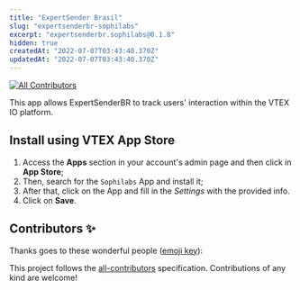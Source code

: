 ```yaml
---
title: "ExpertSender Brasil"
slug: "expertsenderbr-sophilabs"
excerpt: "expertsenderbr.sophilabs@0.1.8"
hidden: true
createdAt: "2022-07-07T03:43:40.370Z"
updatedAt: "2022-07-07T03:43:40.370Z"
---
```

<!-- DOCS-IGNORE:start -->
<!-- ALL-CONTRIBUTORS-BADGE:START - Do not remove or modify this section -->
[![All Contributors](https://img.shields.io/badge/all_contributors-0-orange.svg?style=flat-square)](#contributors-)
<!-- ALL-CONTRIBUTORS-BADGE:END -->
<!-- DOCS-IGNORE:end -->

This app allows ExpertSenderBR to track users' interaction within the VTEX IO platform.

## Install using VTEX App Store

1. Access the **Apps** section in your account's admin page and then click in **App Store**;
2. Then, search for the `Sophilabs` App and install it;
3. After that, click on the App and fill in the *Settings* with the provided info.
4. Click on **Save**.

<!-- DOCS-IGNORE:start -->
## Contributors ✨

Thanks goes to these wonderful people ([emoji key](https://allcontributors.org/docs/en/emoji-key)):

<!-- ALL-CONTRIBUTORS-LIST:START - Do not remove or modify this section -->
<!-- prettier-ignore-start -->
<!-- markdownlint-disable -->
<!-- markdownlint-enable -->
<!-- prettier-ignore-end -->
<!-- ALL-CONTRIBUTORS-LIST:END -->

This project follows the [all-contributors](https://github.com/all-contributors/all-contributors) specification. Contributions of any kind are welcome!
<!-- DOCS-IGNORE:end -->